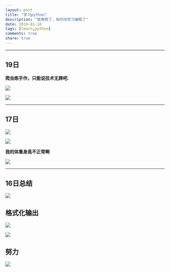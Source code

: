 ```yaml
---
layout: post
title: "学习python"
description: "放寒假了，有时间学习编程了"
date: 2019-01-16
tags: [learn,python]
comments: true
share: true
---
```


***
<h2>19日</h2>

**爬虫练手作，只能说技术无罪吧.**

![](http://ww1.sinaimg.cn/large/0072BNKcly1fzbwyfjj7ej30td0lwac9.jpg)

![](http://ww1.sinaimg.cn/large/0072BNKcly1fzbwuveltqj30i106s3yn.jpg)


***
<h2>17日</h2>

![](https://ws3.sinaimg.cn/large/005BYqpgly1fz9hjtx37xj309p04lq3c.jpg)

![](https://ws3.sinaimg.cn/large/005BYqpgly1fz9hk3oh04j30gy0cqjsi.jpg)



**我的体重身高不正常啊**

![](https://ws3.sinaimg.cn/large/005BYqpgly1fz8pxpal7nj30dp0fywg5.jpg)

***

<h2>16日总结</h2>

![](https://ws3.sinaimg.cn/large/005BYqpgly1fz8pwl88xtj30o20gwgo7.jpg)





<h2>格式化输出</h2>

![](https://ws3.sinaimg.cn/large/005BYqpgly1fz8pj9heplj30jw068gme.jpg)

![](https://ws3.sinaimg.cn/large/005BYqpgly1fz8pk4dyw6j30b50c1myw.jpg)

<h2>努力</h2>

![](https://ws3.sinaimg.cn/large/005BYqpgly1fz8orkneqjj31cn0qz0yu.jpg)
